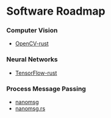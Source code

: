 # Software Roadmap

### Computer Vision
- [OpenCV-rust](https://github.com/twistedfall/opencv-rust)

### Neural Networks
- [TensorFlow-rust](https://github.com/tensorflow/rust)

### Process Message Passing
- [nanomsg](https://nanomsg.org/)
- [nanomsg.rs](https://github.com/thehydroimpulse/nanomsg.rs)
